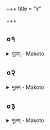+++
title = "४"

+++


## ०१
<details><summary>मूलम् - Makoto</summary>

पु꣡रुषो वै꣡ संवत्सरः꣡ त꣡स्य पा꣡दा꣡व् एव꣡ प्रा꣡यणी꣡यो ऽतिरा꣡त्रः पा꣡दा꣡भ्याꣳ꣡ हि꣡ प्रय꣡न्ति त꣡योर् य꣡च् छुक्लं꣡ त꣡द् अ꣡ह्नो रूपं꣡ य꣡त् कृष्णं꣡ त꣡द् रा꣡त्रेर् नखा꣡न्य् एवौ᳡षधिवनस्पतीनाꣳ꣡ रूप꣡म् ऊरू꣡ चतुर्विꣳश꣡म् अ꣡हर् उ꣡रो ऽभिप्लवः꣡ पृष्ठं꣡ पृ꣡ष्ठ्यः ॥॥
</details>

## ०२
<details><summary>मूलम् - Makoto</summary>

अय꣡म् एव꣡ द꣡क्षिणो बा꣡हु꣡र् अभिजि꣡त् ।॥  
इम꣡ एव꣡ द꣡क्षिणे त्र꣡यः प्रा꣡णाः꣡ स्व꣡रसा꣡मा꣡नो मूर्धा꣡ विषुवा꣡न् इम꣡ एवो꣡त्तरे त्र꣡यः प्रा꣡णाः꣡ स्व꣡रसा꣡मा꣡नः ॥॥
</details>

## ०३
<details><summary>मूलम् - Makoto</summary>

अय꣡म् एवो꣡त्तरो बा꣡हु꣡र् विश्वजि꣡त् ।॥  
उक्तौ꣡ पृष्ठ्या꣡भिप्लवौ꣡ या꣡व् अ꣡वा꣡ञ्चौ प्रा꣡णौ꣡ ते꣡ गोआ꣡यु꣡षी अ꣡ङ्गा꣡नि दशरा꣡त्रो꣡ मु꣡खं महा꣡व्रतꣳ꣡ ह꣡स्ता꣡व् एवो᳡दयनी꣡यो ऽतिरा꣡त्रो꣡ ह꣡स्ता꣡भ्याꣳ꣡ ह्य् उ᳡द्य꣡न्ति त꣡योर् य꣡च् छुक्लं꣡ त꣡द् अ꣡ह्नो रूपं꣡ य꣡त् कृष्णं꣡ त꣡द् रा꣡त्रेर् नखा꣡न्य् एव꣡ न꣡क्षत्रा꣡णाꣳ꣡ रूपꣳ꣡ स꣡ एष꣡ संवत्सरो᳡ ऽध्या꣡त्मं꣡ प्र꣡तिष्ठितः स꣡ यो꣡ हैव꣡म् एतꣳ꣡ संवत्सर꣡म् अध्या꣡त्मं꣡ प्र꣡तिष्ठितं वे꣡द प्र꣡तितिष्ठति प्रज꣡या꣡ पशु꣡भिर् अस्मिं꣡ लोके᳡ ऽमृतत्वे꣡ना꣡मु꣡ष्मिन् ॥॥
</details>